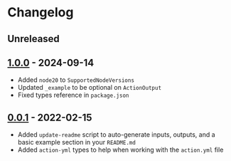 # Changelog

## Unreleased

## [1.0.0](https://github.com/xt0rted/actions-toolkit/compare/v0.0.1...v1.0.0) - 2024-09-14

- Added `node20` to `SupportedNodeVersions`
- Updated `_example` to be optional on `ActionOutput`
- Fixed types reference in `package.json`

## [0.0.1](https://github.com/xt0rted/actions-toolkit/releases/tag/v0.0.1) - 2022-02-15

- Added `update-readme` script to auto-generate inputs, outputs, and a basic example section in your `README.md`
- Added `action-yml` types to help when working with the `action.yml` file
